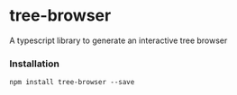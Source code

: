 # tree-browser
A typescript library to generate an interactive tree browser

### Installation
```
npm install tree-browser --save
```
